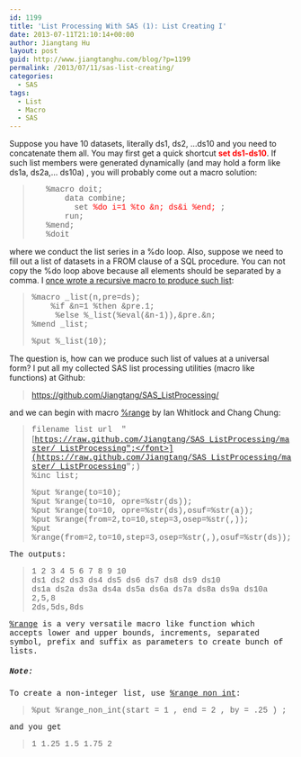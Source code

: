 ```yaml
---
id: 1199
title: 'List Processing With SAS (1): List Creating I'
date: 2013-07-11T21:10:14+00:00
author: Jiangtang Hu
layout: post
guid: http://www.jiangtanghu.com/blog/?p=1199
permalink: /2013/07/11/sas-list-creating/
categories:
  - SAS
tags:
  - List
  - Macro
  - SAS
---
```

Suppose you have 10 datasets, literally ds1, ds2, …ds10 and you need to concatenate them all. You may first get a quick shortcut **<font color="#ff0000">set ds1-ds10</font>**. If such list members were generated dynamically (and may hold a form like ds1a, ds2a,… ds10a) , you will probably come out a macro solution:

> <font face="Courier New">&#160;&#160; %macro doit; <br />&#160;&#160;&#160;&#160;&#160;&#160; data combine; <br />&#160;&#160;&#160;&#160;&#160;&#160;&#160;&#160; set <font color="#ff0000">%do i=1 %to &n; ds&i %end;</font> ; <br />&#160;&#160;&#160;&#160;&#160;&#160; run; <br />&#160;&#160; %mend; <br />&#160;&#160; %doit</font>

where we conduct the list series in a %do loop. Also, suppose we need to fill out a list of datasets in a FROM clause of a SQL procedure. You can not copy the %do loop above because all elements should be separated by a comma. I [once wrote a recursive macro to produce such list](http://www.jiangtanghu.com/blog/2013/03/31/list-processing-with-sas-a-github-repository/):

> <font face="Courier New">%macro _list(n,pre=ds); <br />&#160;&#160;&#160; %if &n=1 %then &pre.1; <br />&#160;&#160;&#160;&#160; %else %_list(%eval(&n-1)),&pre.&n; <br />%mend _list;</font>
> 
> <font face="Courier New">%put %_list(10);</font> 

The question is, how can we produce such list of values at a universal form? I put all my collected SAS list processing utilities (macro like functions) at Github:

> <https://github.com/Jiangtang/SAS_ListProcessing/>

and we can begin with macro [%range](https://github.com/Jiangtang/SAS_ListProcessing/blob/master/range.sas) by Ian Whitlock and Chang Chung:

> <font face="Courier New">filename list url&#160; "</font>[<font face="Courier New">https://raw.github.com/Jiangtang/SAS_ListProcessing/master/_ListProcessing";</font>](https://raw.github.com/Jiangtang/SAS_ListProcessing/master/_ListProcessing";)   
> <font face="Courier New">%inc list;</font>
> 
> <font face="Courier New">%put %range(to=10); <br />%put %range(to=10, opre=%str(ds)); <br />%put %range(to=10, opre=%str(ds),osuf=%str(a)); <br />%put %range(from=2,to=10,step=3,osep=%str(,)); <br />%put %range(from=2,to=10,step=3,osep=%str(,),osuf=%str(ds));</font>
> 
> <font face="Courier New"></font>

The outputs:

> 1 2 3 4 5 6 7 8 9 10   
> ds1 ds2 ds3 ds4 ds5 ds6 ds7 ds8 ds9 ds10   
> ds1a ds2a ds3a ds4a ds5a ds6a ds7a ds8a ds9a ds10a   
> 2,5,8   
> 2ds,5ds,8ds 

[%range](https://github.com/Jiangtang/SAS_ListProcessing/blob/master/range.sas) is a very versatile macro like function which accepts lower and upper bounds, increments, separated symbol, prefix and suffix as parameters to create bunch of lists. 

##### Note:

To create a non-integer list, use [%range\_non\_int](https://github.com/Jiangtang/SAS_ListProcessing/blob/master/range_non_int.sas):

> <font face="Courier New">%put %range_non_int(start = 1 , end = 2 , by = .25 ) ;</font>

and you get

> 1 1.25 1.5 1.75 2